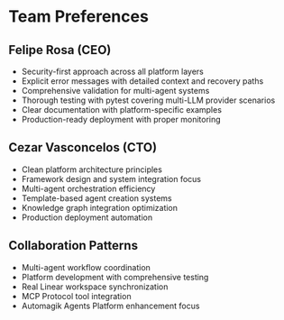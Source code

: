 # Team Preferences

## Felipe Rosa (CEO)
- Security-first approach across all platform layers
- Explicit error messages with detailed context and recovery paths
- Comprehensive validation for multi-agent systems
- Thorough testing with pytest covering multi-LLM provider scenarios
- Clear documentation with platform-specific examples
- Production-ready deployment with proper monitoring

## Cezar Vasconcelos (CTO)
- Clean platform architecture principles
- Framework design and system integration focus
- Multi-agent orchestration efficiency
- Template-based agent creation systems
- Knowledge graph integration optimization
- Production deployment automation

## Collaboration Patterns
- Multi-agent workflow coordination
- Platform development with comprehensive testing
- Real Linear workspace synchronization
- MCP Protocol tool integration
- Automagik Agents Platform enhancement focus